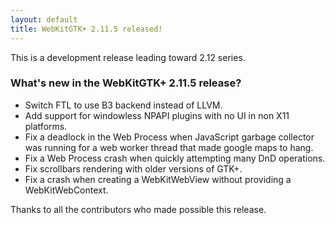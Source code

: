 ```yaml
---
layout: default
title: WebKitGTK+ 2.11.5 released!
---
```


This is a development release leading toward 2.12 series.

### What's new in the WebKitGTK+ 2.11.5 release?

 - Switch FTL to use B3 backend instead of LLVM.
 - Add support for windowless NPAPI plugins with no UI in non X11 platforms.
 - Fix a deadlock in the Web Process when JavaScript garbage collector was running for a web
   worker thread that made google maps to hang.
 - Fix a Web Process crash when quickly attempting many DnD operations.
 - Fix scrollbars rendering with older versions of GTK+.
 - Fix a crash when creating a WebKitWebView without providing a WebKitWebContext.

Thanks to all the contributors who made possible this release.
